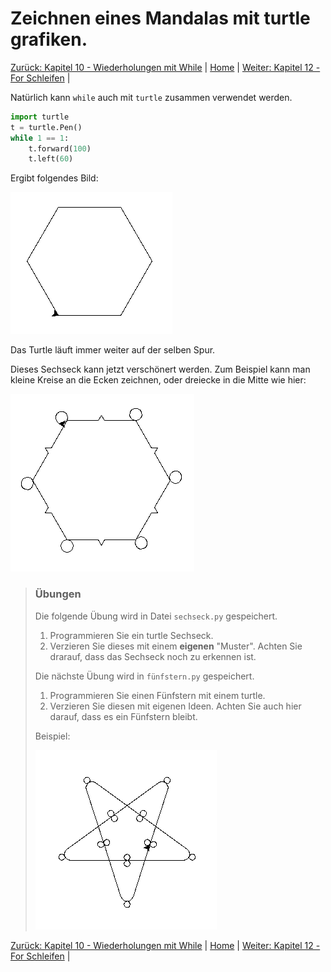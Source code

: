 # Zeichnen eines Mandalas mit turtle grafiken.

[Zurück: Kapitel 10 - Wiederholungen mit While](Wiederholungenwhile.md) |  [Home](README.md) |  [Weiter: Kapitel 12 - For Schleifen](Forschleifen.md) | 

Natürlich kann `while` auch mit `turtle` zusammen verwendet werden.

```python
import turtle
t = turtle.Pen()
while 1 == 1:
    t.forward(100)
    t.left(60)
```

Ergibt folgendes Bild:

![Turtlesechseck](img/Turtlewiederholungenwhile.png)

Das Turtle läuft immer weiter auf der selben Spur.

Dieses Sechseck kann jetzt verschönert werden. Zum Beispiel kann man kleine Kreise an die Ecken zeichnen, oder dreiecke in die Mitte wie hier:

![Turtlesechseck fancy](img/Turtlewiederholungenwhile2.png)

> ### Übungen
>
> Die folgende Übung wird in Datei `sechseck.py` gespeichert.
> 
> 1. Programmieren Sie ein turtle Sechseck.
> 2. Verzieren Sie dieses mit einem **eigenen** "Muster". Achten Sie drarauf, dass das Sechseck noch zu erkennen ist.
>
> Die nächste Übung wird in `fünfstern.py` gespeichert.
>
> 1. Programmieren Sie einen Fünfstern mit einem turtle.
> 2. Verzieren Sie diesen mit eigenen Ideen. Achten Sie auch hier darauf, dass es ein Fünfstern bleibt.
>
> Beispiel:
>
> ![TurtleFünfstern fancy](img/Turtlewiederholungenwhile3.png)

[Zurück: Kapitel 10 - Wiederholungen mit While](Wiederholungenwhile.md) |  [Home](README.md) |  [Weiter: Kapitel 12 - For Schleifen](Forschleifen.md) | 
